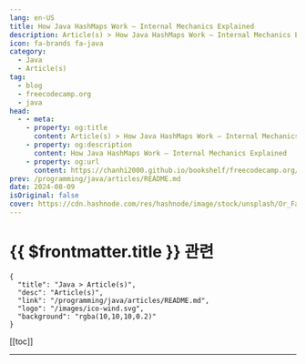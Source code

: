 ```yaml
---
lang: en-US
title: How Java HashMaps Work – Internal Mechanics Explained
description: Article(s) > How Java HashMaps Work – Internal Mechanics Explained
icon: fa-brands fa-java
category: 
  - Java
  - Article(s)
tag: 
  - blog
  - freecodecamp.org
  - java
head:
  - - meta:
    - property: og:title
      content: Article(s) > How Java HashMaps Work – Internal Mechanics Explained
    - property: og:description
      content: How Java HashMaps Work – Internal Mechanics Explained
    - property: og:url
      content: https://chanhi2000.github.io/bookshelf/freecodecamp.org/how-java-hashmaps-work-internal-mechanics-explained.html
prev: /programming/java/articles/README.md
date: 2024-08-09
isOriginal: false
cover: https://cdn.hashnode.com/res/hashnode/image/stock/unsplash/Or_Fa550XaQ/upload/f4d40f1c8e94855d53776a3bb6179673.jpeg
---
```


# {{ $frontmatter.title }} 관련

```component VPCard
{
  "title": "Java > Article(s)",
  "desc": "Article(s)",
  "link": "/programming/java/articles/README.md",
  "logo": "/images/ico-wind.svg",
  "background": "rgba(10,10,10,0.2)"
}
```

[[toc]]

---

<SiteInfo
  name="How Java HashMaps Work – Internal Mechanics Explained"
  desc="A HashMap is one of the most commonly used data structures in Java, and it's known for its efficiency. Data in a HashMap is stored in the form of key-value pairs. In this article, I will introduce you to HashMaps in Java. We will explore the common o..."
  url="https://freecodecamp.org/news/how-java-hashmaps-work-internal-mechanics-explained/"
  logo="https://cdn.freecodecamp.org/universal/favicons/favicon.ico"
  preview="https://cdn.hashnode.com/res/hashnode/image/stock/unsplash/Or_Fa550XaQ/upload/f4d40f1c8e94855d53776a3bb6179673.jpeg"/>

<!-- TODO: 작성 -->

